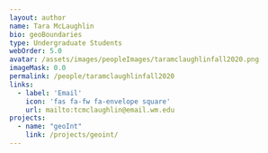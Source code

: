 ```yaml
---
layout: author
name: Tara McLaughlin 
bio: geoBoundaries
type: Undergraduate Students
webOrder: 5.0
avatar: /assets/images/peopleImages/taramclaughlinfall2020.png
imageMask: 0.0
permalink: /people/taramclaughlinfall2020
links:
  - label: 'Email'
    icon: 'fas fa-fw fa-envelope square'
    url: mailto:tcmclaughlin@email.wm.edu 
projects:
  - name: "geoInt"
    link: /projects/geoint/
---
```


